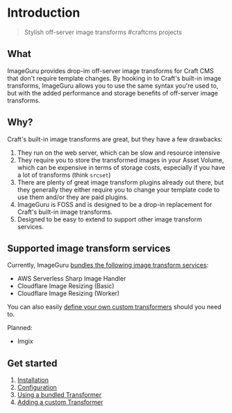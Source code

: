 # Introduction

> Stylish off-server image transforms #craftcms projects

## What

ImageGuru provides drop-im off-server image transforms for Craft CMS that don't require template changes. By hooking in to Craft's built-in image transforms, ImageGuru allows you to use the same syntax you're used to, but with the added performance and storage benefits of off-server image transforms. 

## Why?

Craft's built-in image transforms are great, but they have a few drawbacks:

1. They run on the web server, which can be slow and resource intensive
2. They require you to store the transformed images in your Asset Volume, which can be expensive in terms of storage costs, especially if you have a lot of transforms (think `srcset`)
3. There are plenty of great image transform plugins already out there, but they generally they either require you to change your template code to use them and/or they are paid plugins. 
4. ImageGuru is FOSS and is designed to be a drop-in replacement for Craft's built-in image transforms. 
5. Designed to be easy to extend to support other image transform services.

## Supported image transform services

Currently, ImageGuru [bundles the following image transform services](./03-bundled-transformers):

- AWS Serverless Sharp Image Handler
- Cloudflare Image Resizing (Basic)
- Cloudflare Image Resizing (Worker)

You can also easily [define your own custom transformers](./04-adding-transformers) should you need to.

Planned:

- Imgix

## Get started

1. [Installation](./01-installation)
2. [Configuration](./02-config)
3. [Using a bundled Transformer](./03-bundled-transformers)
4. [Adding a custom Transformer](./04-adding-transformers)

